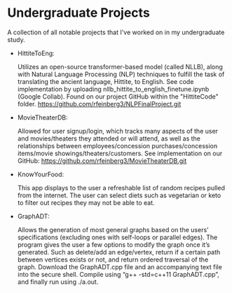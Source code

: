 # Undergraduate Projects
A collection of all notable projects that I've worked on in my undergraduate study.

* HittiteToEng:

  Utilizes an open-source transformer-based model (called NLLB), along with Natural Language Processing (NLP) techniques to fulfill the task of translating the ancient language, Hittite, to English.
  See code implementation by uploading nllb_hittite_to_english_finetune.ipynb (Google Collab). Found on our project GitHub within the "HittiteCode" folder.
  https://github.com/rfeinberg3/NLPFinalProject.git

* MovieTheaterDB:

  Allowed for user signup/login, which tracks many aspects of the user and movies/theaters they attended or will attend, as well as the relationships between employees/concession purchases/concession items/movie showings/theaters/customers.
  See implementation on our GitHub:
  https://github.com/rfeinberg3/MovieTheaterDB.git

* KnowYourFood:

  This app displays to the user a refreshable list of random recipes pulled from the internet. The user can select diets such as vegetarian or keto to filter out recipes they may not be able to eat.

* GraphADT:

  Allows the generation of most general graphs based on the users’ specifications (excluding ones with self-loops or parallel edges).
  The program gives the user a few options to modify the graph once it’s generated. Such as delete/add an edge/vertex, return if a certain path between vertices exists or not, and return ordered traversal of the graph.
  Download the GraphADT.cpp file and an accompanying text file into the secure shell. Compile using “g++ -std=c++11 GraphADT.cpp”, and finally run using ./a.out. 
  
